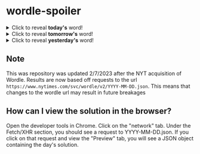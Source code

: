 # wordle-spoiler

<details>
  <summary>Click to reveal <b>today's</b> word!</summary>
  <br>
  <b> decry </b>
</details>

<details>
  <summary>Click to reveal <b>tomorrow's</b> word!</summary>
  <br>
  <b> mambo </b>
</details>

<details>
  <summary>Click to reveal <b>yesterday's</b> word!</summary>
  <br>
  <b> grain </b>
</details>

## Note
This was repository was updated 2/7/2023 after the NYT acquisition of Wordle. Results are now based off requests to the url `https://www.nytimes.com/svc/wordle/v2/YYYY-MM-DD.json`. This means that changes to the wordle url may result in future breakages

## How can I view the solution in the browser?
Open the developer tools in Chrome. Click on the "network" tab. Under the Fetch/XHR section, you should see a request to YYYY-MM-DD.json. If you click on that request and view the "Preview" tab, you will see a JSON object containing the day's solution.
